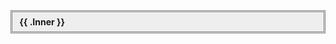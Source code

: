 <div style="border: double 3px gray; background: #eee; padding: 0.5em 0.8em; font-weight: bolder;">
{{ .Inner }}
</div>
